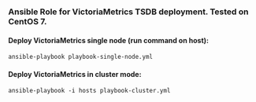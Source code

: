 ### Ansible Role for VictoriaMetrics TSDB deployment. Tested on CentOS 7.

#### Deploy VictoriaMetrics single node (run command on host):
```
ansible-playbook playbook-single-node.yml
```
#### Deploy VictoriaMetrics in cluster mode:
```
ansible-playbook -i hosts playbook-cluster.yml
```
